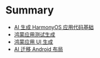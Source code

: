 # Summary

- [AI 生成 HarmonyOS 应用代码基础](./chapter_1.md)
- [鸿蒙应用测试生成](./chapter_2.md)
- [鸿蒙应用 UI 生成](./chapter_3.md)
- [AI 迁移 Android 布局](./android_migration.md)
